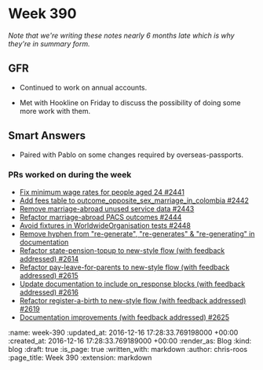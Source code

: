 Week 390
========

_Note that we're writing these notes nearly 6 months late which is why they're in summary form._

## GFR

* Continued to work on annual accounts.

* Met with Hookline on Friday to discuss the possibility of doing some more work with them.

## Smart Answers

* Paired with Pablo on some changes required by overseas-passports.

### PRs worked on during the week

* [Fix minimum wage rates for people aged 24 #2441](https://github.com/alphagov/smart-answers/pull/2441)
* [Add fees table to outcome_opposite_sex_marriage_in_colombia #2442](https://github.com/alphagov/smart-answers/pull/2442)
* [Remove marriage-abroad unused service data #2443](https://github.com/alphagov/smart-answers/pull/2443)
* [Refactor marriage-abroad PACS outcomes #2444](https://github.com/alphagov/smart-answers/pull/2444)
* [Avoid fixtures in WorldwideOrganisation tests #2448](https://github.com/alphagov/smart-answers/pull/2448)
* [Remove hyphen from "re-generate", "re-generates" & "re-generating" in documentation](https://github.com/alphagov/smart-answers/pull/2601)
* [Refactor state-pension-topup to new-style flow (with feedback addressed) #2614](https://github.com/alphagov/smart-answers/pull/2614)
* [Refactor pay-leave-for-parents to new-style flow (with feedback addressed) #2615](https://github.com/alphagov/smart-answers/pull/2615)
* [Update documentation to include on_response blocks (with feedback addressed) #2616](https://github.com/alphagov/smart-answers/pull/2616)
* [Refactor register-a-birth to new-style flow (with feedback addressed) #2619](https://github.com/alphagov/smart-answers/pull/2619)
* [Documentation improvements (with feedback addressed) #2625](https://github.com/alphagov/smart-answers/pull/2625)

:name: week-390
:updated_at: 2016-12-16 17:28:33.769198000 +00:00
:created_at: 2016-12-16 17:28:33.769189000 +00:00
:render_as: Blog
:kind: blog
:draft: true
:is_page: true
:written_with: markdown
:author: chris-roos
:page_title: Week 390
:extension: markdown
